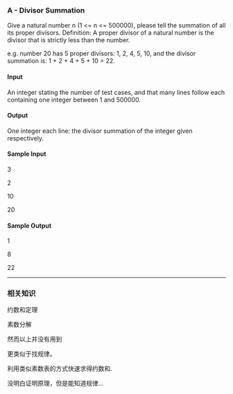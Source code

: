 ### A - Divisor Summation

Give a natural number n (1 <= n <= 500000), please tell the summation of all its proper divisors.
Definition: A proper divisor of a natural number is the divisor that is strictly less than the number.

e.g. number 20 has 5 proper divisors: 1, 2, 4, 5, 10, and the divisor summation is: 1 + 2 + 4 + 5 + 10 = 22.

#### Input

An integer stating the number of test cases, and that many lines follow each containing one integer between 1 and 500000.


#### Output

One integer each line: the divisor summation of the integer given respectively.


#### Sample Input

3

2

10

20


#### Sample Output

1

8

22

---

### 相关知识

约数和定理

素数分解

然而以上并没有用到

更类似于找规律。

利用类似素数表的方式快速求得约数和.

没明白证明原理，但是能知道规律...
